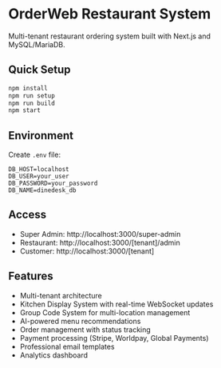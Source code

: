 # OrderWeb Restaurant System

Multi-tenant restaurant ordering system built with Next.js and MySQL/MariaDB.

## Quick Setup

```bash
npm install
npm run setup
npm run build
npm start
```

## Environment

Create `.env` file:
```
DB_HOST=localhost
DB_USER=your_user
DB_PASSWORD=your_password
DB_NAME=dinedesk_db
```

## Access

- Super Admin: http://localhost:3000/super-admin
- Restaurant: http://localhost:3000/[tenant]/admin
- Customer: http://localhost:3000/[tenant]

## Features

- Multi-tenant architecture
- Kitchen Display System with real-time WebSocket updates
- Group Code System for multi-location management
- AI-powered menu recommendations
- Order management with status tracking
- Payment processing (Stripe, Worldpay, Global Payments)
- Professional email templates
- Analytics dashboard
